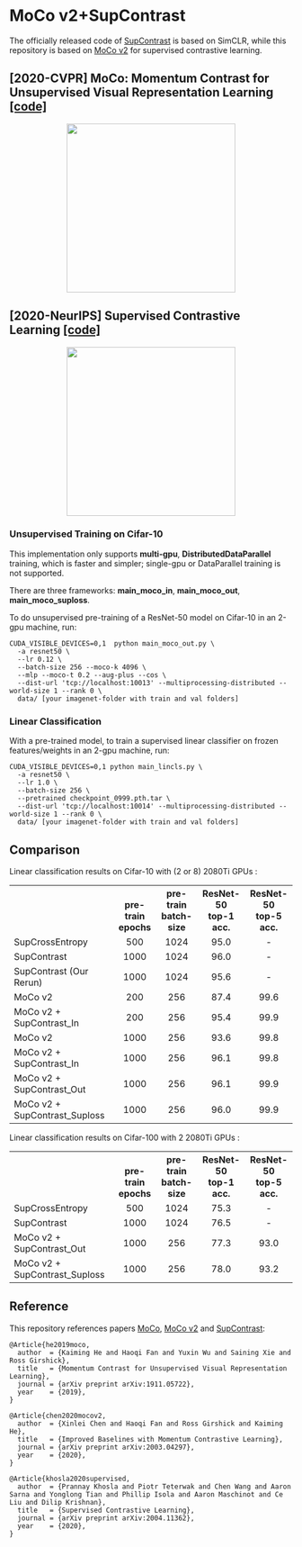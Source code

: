 # MoCo v2+SupContrast

The officially released code of [SupContrast](https://github.com/HobbitLong/SupContrast) is based on SimCLR, while this repository is based on [MoCo v2](https://github.com/facebookresearch/moco) for supervised contrastive learning.



## [2020-CVPR] MoCo: Momentum Contrast for Unsupervised Visual Representation Learning [[code]](https://github.com/facebookresearch/moco)

<p align="center">
  <img src="https://user-images.githubusercontent.com/11435359/71603927-0ca98d00-2b14-11ea-9fd8-10d984a2de45.png" width="300">
</p>

## [2020-NeurIPS] Supervised Contrastive Learning [[code]](https://github.com/HobbitLong/SupContrast)

<p align="center">
  <img src="https://github.com/HobbitLong/SupContrast/raw/master/figures/teaser.png" width="300">
</p>




### Unsupervised Training on Cifar-10

This implementation only supports **multi-gpu**, **DistributedDataParallel** training, which is faster and simpler; single-gpu or DataParallel training is not supported.

There are three frameworks: **main_moco_in**, **main_moco_out**, **main_moco_suploss**.

To do unsupervised pre-training of a ResNet-50 model on Cifar-10 in an 2-gpu machine, run:
```
CUDA_VISIBLE_DEVICES=0,1  python main_moco_out.py \
  -a resnet50 \
  --lr 0.12 \
  --batch-size 256 --moco-k 4096 \
  --mlp --moco-t 0.2 --aug-plus --cos \
  --dist-url 'tcp://localhost:10013' --multiprocessing-distributed --world-size 1 --rank 0 \
  data/ [your imagenet-folder with train and val folders]
```


### Linear Classification

With a pre-trained model, to train a supervised linear classifier on frozen features/weights in an 2-gpu machine, run:
```
CUDA_VISIBLE_DEVICES=0,1 python main_lincls.py \
  -a resnet50 \
  --lr 1.0 \
  --batch-size 256 \
  --pretrained checkpoint_0999.pth.tar \
  --dist-url 'tcp://localhost:10014' --multiprocessing-distributed --world-size 1 --rank 0 \
  data/ [your imagenet-folder with train and val folders]
```

## Comparison

Linear classification results on Cifar-10 with (2 or 8) 2080Ti GPUs :
<table><tbody>
<!-- START TABLE -->
<!-- TABLE HEADER -->
<th valign="bottom"></th>
<th valign="bottom">pre-train<br/>epochs</th>
<th valign="bottom">pre-train<br/>batch-size</th>
<th valign="bottom">ResNet-50<br/>top-1 acc.</th>
<th valign="bottom">ResNet-50<br/>top-5 acc.</th>
<!-- TABLE BODY -->
<tr><td align="left">SupCrossEntropy </td>
<td align="center">500</td>
<td align="center">1024</td>
<td align="center">95.0</td>
<td align="center">-</td>
</tr>
<tr><td align="left">SupContrast </td>
<td align="center">1000</td>
<td align="center">1024</td>
<td align="center">96.0</td>
<td align="center">-</td>
</tr>
<tr><td align="left">SupContrast (Our Rerun)</td>
<td align="center">1000</td>
<td align="center">1024</td>
<td align="center">95.6</td>
<td align="center">-</td>
</tr>

<tr><td align="left">MoCo v2</td>
<td align="center">200</td>
<td align="center">256</td>
<td align="center">87.4</td>
<td align="center">99.6</td>
</tr>
<tr><td align="left">MoCo v2 + SupContrast_In </td>
<td align="center">200</td>
<td align="center">256</td>
<td align="center">95.4</td>
<td align="center">99.9</td>
</tr>
<tr><td align="left">MoCo v2</td>
<td align="center">1000</td>
<td align="center">256</td>
<td align="center">93.6</td>
<td align="center">99.8</td>
</tr>
<tr><td align="left">MoCo v2 + SupContrast_In </td>
<td align="center">1000</td>
<td align="center">256</td>
<td align="center">96.1</td>
<td align="center">99.8</td>
</tr>
<tr><td align="left">MoCo v2 + SupContrast_Out </td>
<td align="center">1000</td>
<td align="center">256</td>
<td align="center">96.1</td>
<td align="center">99.9</td>
</tr>
<tr><td align="left">MoCo v2 + SupContrast_Suploss </td>
<td align="center">1000</td>
<td align="center">256</td>
<td align="center">96.0</td>
<td align="center">99.9</td>
</tr>
</tbody></table>

Linear classification results on Cifar-100 with 2 2080Ti GPUs :
<table><tbody>
<!-- START TABLE -->
<!-- TABLE HEADER -->
<th valign="bottom"></th>
<th valign="bottom">pre-train<br/>epochs</th>
<th valign="bottom">pre-train<br/>batch-size</th>
<th valign="bottom">ResNet-50<br/>top-1 acc.</th>
<th valign="bottom">ResNet-50<br/>top-5 acc.</th>
<!-- TABLE BODY -->
<tr><td align="left">SupCrossEntropy </td>
<td align="center">500</td>
<td align="center">1024</td>
<td align="center">75.3</td>
<td align="center">-</td>
</tr>
<tr><td align="left">SupContrast </td>
<td align="center">1000</td>
<td align="center">1024</td>
<td align="center">76.5</td>
<td align="center">-</td>
</tr>
<tr><td align="left">MoCo v2 + SupContrast_Out </td>
<td align="center">1000</td>
<td align="center">256</td>
<td align="center">77.3</td>
<td align="center">93.0</td>
</tr>
<tr><td align="left">MoCo v2 + SupContrast_Suploss </td>
<td align="center">1000</td>
<td align="center">256</td>
<td align="center">78.0</td>
<td align="center">93.2</td>
</tr>
</tbody></table>


## Reference

This repository references papers [MoCo](https://arxiv.org/abs/1911.05722), [MoCo v2](https://arxiv.org/abs/2003.04297) and [SupContrast](https://arxiv.org/abs/2004.11362):
```
@Article{he2019moco,
  author  = {Kaiming He and Haoqi Fan and Yuxin Wu and Saining Xie and Ross Girshick},
  title   = {Momentum Contrast for Unsupervised Visual Representation Learning},
  journal = {arXiv preprint arXiv:1911.05722},
  year    = {2019},
}
```

```
@Article{chen2020mocov2,
  author  = {Xinlei Chen and Haoqi Fan and Ross Girshick and Kaiming He},
  title   = {Improved Baselines with Momentum Contrastive Learning},
  journal = {arXiv preprint arXiv:2003.04297},
  year    = {2020},
}
```


```
@Article{khosla2020supervised,
  author  = {Prannay Khosla and Piotr Teterwak and Chen Wang and Aaron Sarna and Yonglong Tian and Phillip Isola and Aaron Maschinot and Ce Liu and Dilip Krishnan},
  title   = {Supervised Contrastive Learning},
  journal = {arXiv preprint arXiv:2004.11362},
  year    = {2020},
}
```
